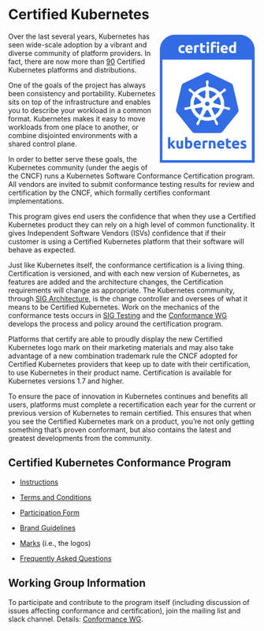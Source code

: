 # Certified Kubernetes

<img src="https://raw.githubusercontent.com/cncf/artwork/master/projects/kubernetes/certified-kubernetes/versionless/color/certified-kubernetes-color.png" align="right" width="200px">Over the last several years, Kubernetes has seen wide-scale adoption by a vibrant and diverse community of platform providers. In fact, there are now more than [90](https://docs.google.com/spreadsheets/u/1/d/1LxSqBzjOxfGx3cmtZ4EbB_BGCxT_wlxW_xgHVVa23es/edit#gid=0) Certified Kubernetes platforms and distributions.

One of the goals of the project has always been consistency and portability. Kubernetes sits on top of the infrastructure and enables you to describe your workload in a common format. Kubernetes makes it easy to move workloads from one place to another, or combine disjointed environments with a shared control plane.

In order to better serve these goals, the Kubernetes community (under the aegis of the CNCF) runs a Kubernetes Software Conformance Certification program.
All vendors are invited to submit conformance testing results for review and certification by the CNCF, which formally certifies conformant implementations.

This program gives end users the confidence that when they use a Certified Kubernetes product they can rely on a high level of common functionality. It gives Independent Software Vendors (ISVs) confidence that if their customer is using a Certified Kubernetes platform that their software will behave as expected.

Just like Kubernetes itself, the conformance certification is a living thing. Certification is versioned, and with each new version of Kubernetes, as features are added and the architecture changes, the Certification requirements will change as appropriate. The Kubernetes community, through [SIG Architecture](https://github.com/kubernetes/community/tree/master/sig-architecture), is the change controller and oversees of what it means to be Certified Kubernetes. Work on the mechanics of the conformance tests occurs in [SIG Testing](https://github.com/kubernetes/community/tree/master/sig-testing) and the [Conformance WG](README-WG.md) develops the process and policy around the certification program.

Platforms that certify are able to proudly display the new Certified Kubernetes logo mark on their marketing materials and may also take advantage of a new combination trademark rule the CNCF adopted for Certified Kubernetes providers that keep up to date with their certification, to use Kubernetes in their product name. Certification is available for Kubernetes versions 1.7 and higher.

To ensure the pace of innovation in Kubernetes continues and benefits all users, platforms must complete a recertification each year for the current or previous version of Kubernetes to remain certified. This ensures that when you see the Certified Kubernetes mark on a product, you’re not only getting something that’s proven conformant, but also contains the latest and greatest developments from the community.

## Certified Kubernetes Conformance Program

* [Instructions](instructions.md)

* [Terms and Conditions](./terms-conditions/Certified_Kubernetes_Terms.md)

* [Participation Form](./participation-form/Certified_Kubernetes_Form.md)

* [Brand Guidelines](https://github.com/cncf/artwork/blob/master/projects/kubernetes/certified-kubernetes/certified-kubernetes-brand-guide.pdf)

* [Marks](https://github.com/cncf/artwork/blob/master/examples/other.md#certified-kubernetes-logos) (i.e., the logos)

* [Frequently Asked Questions](faq.md)

## Working Group Information

To participate and contribute to the program itself (including discussion of
issues affecting conformance and certification), join the mailing list and
slack channel. Details: [Conformance WG](README-WG.md).
